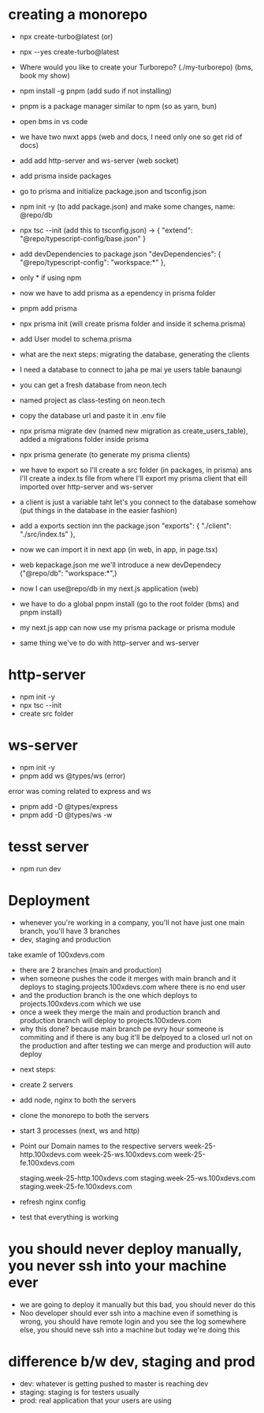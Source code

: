 # creating a monorepo
- npx create-turbo@latest (or)
- npx --yes create-turbo@latest
- Where would you like to create your Turborepo? (./my-turborepo) (bms, book my show)
- npm install -g pnpm (add sudo if not installing)
- pnpm is a package manager similar to npm (so as yarn, bun)
- open bms in vs code
- we have two nwxt apps (web and docs, I need only one so get rid of docs)
- add add http-server and ws-server (web socket)
- add prisma inside packages
- go to prisma and initialize package.json and tsconfig.json
- npm init -y (to add package.json) and make some changes, name: @repo/db
- npx tsc --init (add this to tsconfig.json) -> 
{
  "extend": "@repo/typescript-config/base.json"
}
- add devDependencies to package.json
"devDependencies": {
    "@repo/typescript-config": "workspace:*"
  },
- only * if using npm
- now we have to add prisma as a ependency in prisma folder
- pnpm add prisma
- npx prisma init (will create prisma folder and inside it schema.prisma)
- add User model to schema.prisma

- what are the next steps: migrating the database, generating the clients
- I need a database to connect to jaha pe mai ye users table banaungi
- you can get a fresh database from neon.tech
- named project as class-testing on neon.tech
- copy the database url and paste it in .env file

- npx prisma migrate dev (named new migration as create_users_table), added a migrations folder inside prisma

- npx prisma generate (to generate my prisma clients)

- we have to export so I'll create a src folder (in packages, in prisma) ans I'll create a index.ts file from where I'll export my prisma client that eill imported over http-server and ws-server

- a client is just a variable taht let's you connect to the database somehow (put things in the database in the easier fashion)

- add a exports section inn the package.json
"exports": {
    "./client": "./src/index.ts"
  },

- now we can import it in next app (in web, in app, in page.tsx)
- web kepackage.json me we'll introduce a new devDependecy ("@repo/db": "workspace:*",)
- now I can use@repo/db in my next.js application (web)

- we have to do a global pnpm install (go to the root folder (bms) and pnpm install)

- my next.js app can now use my prisma package or prisma module

- same thing we've to do with http-server and ws-server

# http-server
- npm init -y
- npx tsc --init
- create src folder

# ws-server
- npm init -y
- pnpm add ws @types/ws (error)


error was coming related to express and ws
- pnpm add -D @types/express
- pnpm add -D @types/ws -w


# tesst server
- npm run dev


# Deployment
- whenever you're working in a company, you'll not have just one main branch, you'll have 3 branches
- dev, staging and production

take examle of 100xdevs.com
- there are 2 branches (main and production)
- when someone pushes the code it merges with main branch and it deploys to staging.projects.100xdevs.com where there is no end user
- and the production branch is the one which deploys to projects.100xdevs.com which we use
- once a week they merge the main and production branch and production branch will deploy to projects.100xdevs.com
- why this done? because main branch pe evry hour someone is commiting and if there is any bug it'll be delpoyed to a closed url not on the production and after testing we can merge and production will auto deploy

* next steps:
- create 2 servers
- add node, nginx to both the servers
- clone the monorepo to both the servers
- start 3 processes (next, ws and http)
- Point our Domain names to the respective servers
    week-25-http.100xdevs.com
    week-25-ws.100xdevs.com
    week-25-fe.100xdevs.com

    staging.week-25-http.100xdevs.com
    staging.week-25-ws.100xdevs.com
    staging.week-25-fe.100xdevs.com
- refresh nginx config
- test that everything is working

# you should never deploy manually, you never ssh into your machine ever
- we are going to deploy it manually but this bad, you should never do this
- Noo developer should ever ssh into a machine even if something is wrong, you should have remote login and you see the log somewhere else, you should neve ssh into a machine but today we're doing this

# difference b/w dev, staging and prod
* dev: whatever is getting pushed to master is reaching dev
* staging: staging is for testers usually
* prod: real application that your users are using

